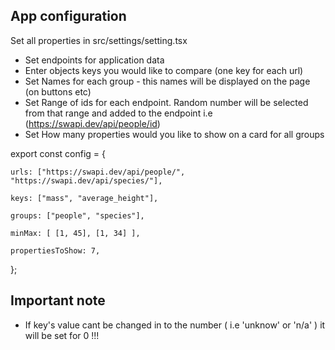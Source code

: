 ## App configuration

Set all properties in src/settings/setting.tsx

-   Set endpoints for application data
-   Enter objects keys you would like to compare (one key for each url)
-   Set Names for each group - this names will be displayed on the page (on buttons etc)
-   Set Range of ids for each endpoint. Random number will be selected from that range and added to the endpoint i.e (https://swapi.dev/api/people/id)
-   Set How many properties would you like to show on a card for all groups

export const config = {

    urls: ["https://swapi.dev/api/people/", "https://swapi.dev/api/species/"],

    keys: ["mass", "average_height"],

    groups: ["people", "species"],

    minMax: [ [1, 45], [1, 34] ],

    propertiesToShow: 7,

};

## Important note

-   If key's value cant be changed in to the number ( i.e 'unknow' or 'n/a' ) it will be set for 0 !!!
